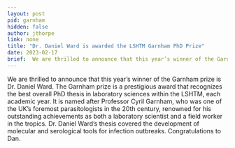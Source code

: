 ```yaml
---
layout: post
pid: garnham
hidden: false
author: jthorpe
link: none
title: "Dr. Daniel Ward is awarded the LSHTM Garnham PhD Prize"
date: 2023-02-17
brief:  We are thrilled to announce that this year’s winner of the Garnham prize is Dr. Daniel Ward. The Garnham prize is a prestigious award that recognizes the best overall PhD thesis in laboratory sciences within the LSHTM, each academic year. It is named after Professor Cyril Garnham, who was one of the UK’s foremost parasitologists in the 20th century, renowned for his outstanding achievements as both a laboratory scientist and a field worker in the tropics. Dr. Daniel Ward’s thesis covered the development of molecular and serological tools for infection outbreaks. Congratulations to Dan.
---
```


We are thrilled to announce that this year’s winner of the Garnham prize is Dr. Daniel Ward. The Garnham prize is a prestigious award that recognizes the best overall PhD thesis in laboratory sciences within the LSHTM, each academic year. It is named after Professor Cyril Garnham, who was one of the UK’s foremost parasitologists in the 20th century, renowned for his outstanding achievements as both a laboratory scientist and a field worker in the tropics. Dr. Daniel Ward’s thesis covered the development of molecular and serological tools for infection outbreaks. Congratulations to Dan.